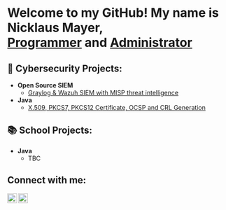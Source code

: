 <h1>Welcome to my GitHub! My name is Nicklaus Mayer, <br/><a href="https://github.com/nicklausmayer">Programmer</a> and <a href="https://www.linkedin.com/in/nicklausmayer/">Administrator</a>

<h2>🔐 Cybersecurity Projects:</h2>

- <b>Open Source SIEM</b>
  - [Graylog & Wazuh SIEM with MISP threat intelligence](https://github.com/nicklausmayer/Grayzuh-SIEM-MISP-TI)
- <b>Java</b>
  - [X.509, PKCS7, PKCS12 Certificate, OCSP and CRL Generation](https://github.com/nicklausmayer/java-certs)

<h2>📚 School Projects:</h2>

- <b>Java</b>
  - TBC

<h2>Connect with me:</h2>
<a href="mailto:nicklaus.j.mayer@gmail.com"><img align="left" alt="Nicklaus Mayer | Gmail" width="22px" src="https://cdn.jsdelivr.net/npm/simple-icons@11.14.0/icons/gmail.svg" /></a>
<a href="https://linkedin.com/in/nicklausmayer"><img align="left" alt="Nicklaus Mayer | LinkedIn" width="22px" src="https://cdn.jsdelivr.net/npm/simple-icons@11.14.0/icons/linkedin.svg"/></a>

<!--
**nicklausmayer/nicklausmayer** is a ✨ _special_ ✨ repository because its `README.md` (this file) appears on your GitHub profile.

Here are some ideas to get you started:

- 🔭 I’m currently working on ...
- 🌱 I’m currently learning ...
- 👯 I’m looking to collaborate on ...
- 🤔 I’m looking for help with ...
- 💬 Ask me about ...
- 📫 How to reach me: ...
- 😄 Pronouns: ...
- ⚡ Fun fact: ...
-->
